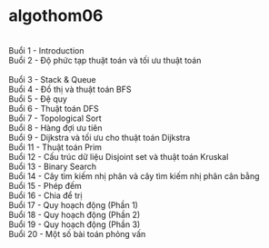 # algothom06
<br>Buổi 1 - Introduction
<br>Buổi 2 - Độ phức tạp thuật toán và tối ưu thuật toán	
<br>Buổi 3 - Stack & Queue
<br>Buổi 4 - Đồ thị và thuật toán BFS
<br>Buổi 5 - Đệ quy
<br>Buổi 6 - Thuật toán DFS
<br>Buổi 7 - Topological Sort
<br>Buổi 8 - Hàng đợi ưu tiên
<br>Buổi 9 - Dijkstra và tối ưu cho thuật toán Dijkstra
<br>Buổi 11 - Thuật toán Prim
<br>Buổi 12 - Cấu trúc dữ liệu Disjoint set và thuật toán Kruskal
<br>Buổi 13 - Binary Search
<br>Buổi 14 - Cây tìm kiếm nhị phân và cây tìm kiếm nhị phân cân bằng
<br>Buổi 15 - Phép đếm
<br>Buổi 16 - Chia để trị
<br>Buổi 17 - Quy hoạch động (Phần 1)
<br>Buổi 18 - Quy hoạch động (Phần 2)
<br>Buổi 19 - Quy hoạch động (Phần 3)
<br>Buổi 20 - Một số bài toán phỏng vấn
